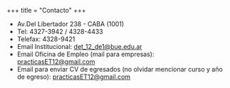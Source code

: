 +++
title = "Contacto"
+++

- Av.Del Libertador 238 - CABA (1001)
- Tel: 4327-3942 / 4328-4433
- Telefax: 4328-9421
- Email Institucional: det_12_de1@bue.edu.ar
- Email Oficina de Empleo (mail para empresas): practicasET12@gmail.com
- Email para enviar CV de egresados (no olvidar mencionar curso y año de egreso): practicasET12@gmail.com


